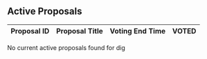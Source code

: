 ## Active Proposals

| Proposal ID | Proposal Title | Voting End Time | VOTED |
|-------------|----------------|-----------------|-------|
 
No current active proposals found for dig
